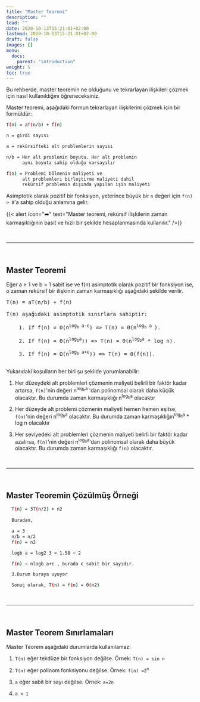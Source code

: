 ```yaml
---
title: "Master Teoremi"
description: ""
lead: ""
date: 2020-10-13T15:21:01+02:00
lastmod: 2020-10-13T15:21:01+02:00
draft: false
images: []
menu:
  docs:
    parent: "introduction"
weight: 5
toc: true
---
```


Bu rehberde, master teoremin ne olduğunu ve tekrarlayan 
ilişkileri çözmek için nasıl kullanıldığını öğreneceksiniz.

Master teoremi, aşağıdaki formun tekrarlayan ilişkilerini çözmek için bir formüldür:

```bash
T(n) = aT(n/b) + f(n)

n = girdi sayısı

a = rekürsifteki alt problemlerin sayısı

n/b = Her alt problemin boyutu. Her alt problemin 
      aynı boyuta sahip olduğu varsayılır

f(n) = Problemi bölmenin maliyeti ve
      alt problemleri birleştirme maliyeti dahil
      rekürsif problemin dışında yapılan işin maliyeti
```

Asimptotik olarak pozitif bir fonksiyon, yeterince büyük bir `n` değeri için `f(n) > 0`'a sahip olduğu anlamına gelir.

{{< alert icon="➡️" text="Master teoremi, rekürsif ilişkilerin zaman karmaşıklığının basit ve hızlı bir şekilde hesaplanmasında kullanılır." />}}

&nbsp;
<hr>
&nbsp;

## Master Teoremi

Eğer a ≥ 1 ve b > 1 sabit ise ve f(n) asimptotik olarak pozitif bir fonksiyon ise, o zaman  rekürsif bir ilişkinin zaman karmaşıklığı aşağıdaki şekilde verilir.

<pre>
T(n) = aT(n/b) + f(n)

T(n) aşağıdaki asimptotik sınırlara sahiptir:

    1. If f(n) = O(n<sup>log<sub>b</sub> a-ϵ</sup>) => T(n) = Θ(n<sup>log<sub>b</sub> a </sup>).  

    2. If f(n) = Θ(n<sup>log<sub>b</sub>a</sup>)) => T(n) = Θ(n<sup>log<sub>b</sub>a</sup> * log n).

    3. If f(n) = Ω(n<sup>log<sub>b</sub> a+ϵ</sup>)) => T(n) = Θ(f(n)).

</pre>

Yukarıdaki koşulların her biri şu şekilde yorumlanabilir:

1. Her düzeydeki alt problemleri çözmenin maliyeti belirli bir faktör kadar artarsa, `f(n)`'nin değeri n<sup>log<sub>b</sub>a</sup> 'dan polinomsal olarak daha küçük olacaktır. Bu durumda zaman karmaşıklığı n<sup>log<sub>b</sub>a</sup> olacaktır

2. Her düzeyde alt problemi çözmenin maliyeti hemen hemen eşitse, `f(n)`'nin değeri n<sup>log<sub>b</sub>a</sup> olacaktır. Bu durumda zaman karmaşıklığın<sup>log<sub>b</sub>a</sup> * log n olacaktır

3. Her seviyedeki alt problemleri çözmenin maliyeti belirli bir faktör kadar azalırsa, `f(n)`'nin değeri n<sup>log<sub>b</sub>a</sup>'dan polinomsal olarak daha büyük olacaktır. Bu durumda zaman karmaşıklığı `f(n)` olacaktır.

&nbsp;
<hr>
&nbsp;

## Master Teoremin Çözülmüş Örneği

```bash
  T(n) = 3T(n/2) + n2
  
  Buradan,

  a = 3
  n/b = n/2
  f(n) = n2

  logb a = log2 3 ≈ 1.58 < 2

  f(n) < nlogb a+ϵ , burada ϵ sabit bir sayıdır.

  3.Durum buraya uyuyor

  Sonuç olarak, T(n) = f(n) = Θ(n2) 

```

&nbsp;
<hr>
&nbsp;

## Master Teorem Sınırlamaları

Master Teorem aşağıdaki durumlarda kullanılamaz:

1. `T(n)` eğer tekdüze bir fonksiyon  değilse. Örnek: `T(n) = sin n`

2. `T(n)` eğer polinom fonksiyonu  değilse. Örnek: `f(n) =2`<sup>`n`</sup>

3. `a` eğer sabit bir sayı  değilse. Örnek: `a=2n`

4. `a < 1`

